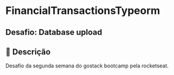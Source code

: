 # FinancialTransactionsTypeorm
## Desafio: Database upload

## :pushpin: Descrição

Desafio da segunda semana do gostack bootcamp pela rocketseat.
